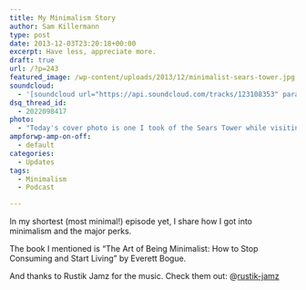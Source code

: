 ```yaml
---
title: My Minimalism Story
author: Sam Killermann
type: post
date: 2013-12-03T23:20:18+00:00
excerpt: Have less, appreciate more.
draft: true
url: /?p=243
featured_image: /wp-content/uploads/2013/12/minimalist-sears-tower.jpg
soundcloud:
  - '[soundcloud url="https://api.soundcloud.com/tracks/123108353" params="color=ff6600&auto_play=false&show_artwork=true" width="100%" height="166" iframe="true" /]'
dsq_thread_id:
  - 2022098417
photo:
  - "Today's cover photo is one I took of the Sears Tower while visiting Chicago for St. Patricks day in '11 (Whatchu talkin' 'bout, Willis?!)."
ampforwp-amp-on-off:
  - default
categories:
  - Updates
tags:
  - Minimalism
  - Podcast

---
```

In my shortest (most minimal!) episode yet, I share how I got into minimalism and the major perks.

The book I mentioned is &#8220;The Art of Being Minimalist: How to Stop Consuming and Start Living&#8221; by Everett Bogue.

And thanks to Rustik Jamz for the music. Check them out: @[rustik-jamz][1]

 [1]: https://soundcloud.com/rustik-jamz